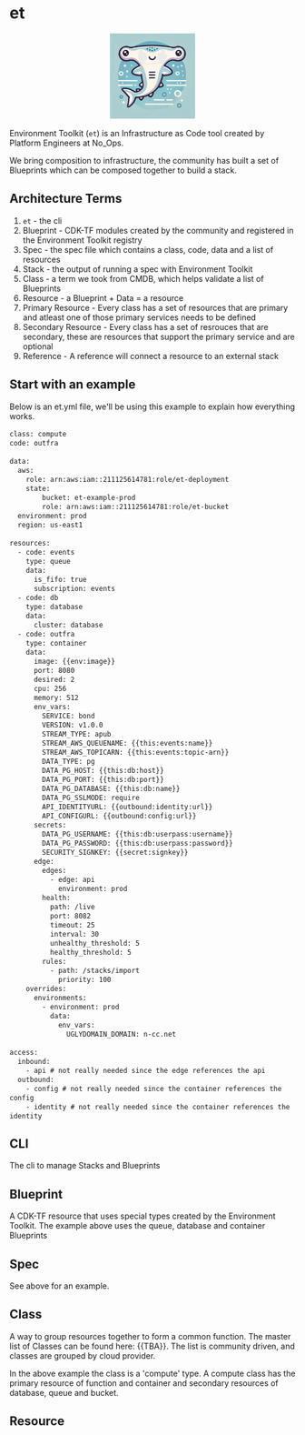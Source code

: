 # et

<div style="text-align:center">
    <img src="images/logo.png" alt="logo" style="width:150px;"/>
</div>

Environment Toolkit (`et`) is an Infrastructure as Code tool created by Platform Engineers at No_Ops.

We bring composition to infrastructure, the community has built a set of Blueprints which can be composed together to build a stack.

## Architecture Terms

1. `et` - the cli
2. Blueprint - CDK-TF modules created by the community and registered in the Environment Toolkit registry
3. Spec - the spec file which contains a class, code, data and a list of resources
4. Stack - the output of running a spec with Environment Toolkit
5. Class - a term we took from CMDB, which helps validate a list of Blueprints
6. Resource - a Blueprint + Data = a resource
7. Primary Resource - Every class has a set of resources that are primary and atleast one of those primary services needs to be defined
8. Secondary Resource - Every class has a set of resrouces that are secondary, these are resources that support the primary service and are optional
9. Reference - A reference will connect a resource to an external stack

## Start with an example

Below is an et.yml file, we'll be using this example to explain how everything works.

```
class: compute
code: outfra

data:
  aws:
    role: arn:aws:iam::211125614781:role/et-deployment
    state:
        bucket: et-example-prod
        role: arn:aws:iam::211125614781:role/et-bucket
  environment: prod
  region: us-east1

resources:
  - code: events
    type: queue
    data:
      is_fifo: true
      subscription: events
  - code: db
    type: database
    data:
      cluster: database
  - code: outfra
    type: container
    data:
      image: {{env:image}}
      port: 8080
      desired: 2
      cpu: 256
      memory: 512
      env_vars:
        SERVICE: bond
        VERSION: v1.0.0
        STREAM_TYPE: apub
        STREAM_AWS_QUEUENAME: {{this:events:name}}
        STREAM_AWS_TOPICARN: {{this:events:topic-arn}}
        DATA_TYPE: pg
        DATA_PG_HOST: {{this:db:host}}
        DATA_PG_PORT: {{this:db:port}}
        DATA_PG_DATABASE: {{this:db:name}}
        DATA_PG_SSLMODE: require
        API_IDENTITYURL: {{outbound:identity:url}}
        API_CONFIGURL: {{outbound:config:url}}
      secrets:
        DATA_PG_USERNAME: {{this:db:userpass:username}}
        DATA_PG_PASSWORD: {{this:db:userpass:password}}
        SECURITY_SIGNKEY: {{secret:signkey}}
      edge:
        edges:
          - edge: api
            environment: prod
        health:
          path: /live
          port: 8082
          timeout: 25
          interval: 30
          unhealthy_threshold: 5
          healthy_threshold: 5
        rules:
          - path: /stacks/import
            priority: 100
    overrides:
      environments:
        - environment: prod
          data:
            env_vars:
              UGLYDOMAIN_DOMAIN: n-cc.net

access:
  inbound:
    - api # not really needed since the edge references the api
  outbound:
    - config # not really needed since the container references the config
    - identity # not really needed since the container references the identity
```

## CLI

The cli to manage Stacks and Blueprints

## Blueprint

A CDK-TF resource that uses special types created by the Environment Toolkit. The example above uses the queue, database and container Blueprints

## Spec

See above for an example. 

## Class

A way to group resources together to form a common function. The master list of Classes can be found here: {{TBA}}. The list is community driven, and classes are grouped by cloud provider.

In the above example the class is a 'compute' type. A compute class has the primary resource of function and container and secondary resources of database, queue and bucket.

## Resource

